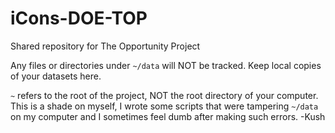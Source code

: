 # iCons-DOE-TOP
Shared repository for The Opportunity Project

Any files or directories under ```~/data``` will NOT be tracked. Keep local copies of your datasets here.

```~``` refers to the root of the project, NOT the root directory of your computer. This is a shade on myself, I wrote some scripts that were tampering ```~/data``` on my computer and I sometimes feel dumb after making such errors. -Kush
